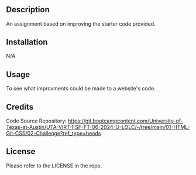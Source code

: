 # <prework-study-guide>

## Description
An assignment based on improving the starter code provided.



## Installation

N/A

## Usage

To see what improvments could be made to a website's code.

## Credits

Code Source Repository: https://git.bootcampcontent.com/University-of-Texas-at-Austin/UTA-VIRT-FSF-FT-06-2024-U-LOLC/-/tree/main/01-HTML-Git-CSS/02-Challenge?ref_type=heads

## License

Please refer to the LICENSE in the repo.

